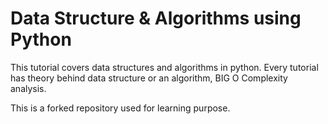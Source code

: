 # Data Structure & Algorithms using Python
This tutorial covers data structures and algorithms in python. Every tutorial has theory behind data structure or an algorithm, BIG O Complexity analysis.

This is a forked repository used for learning purpose.
